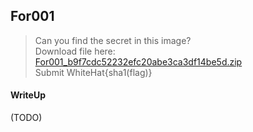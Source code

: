 ## For001

> Can you find the secret in this image? <br>
> Download file here: <br>
> [For001_b9f7cdc52232efc20abe3ca3df14be5d.zip](./lib/For001_b9f7cdc52232efc20abe3ca3df14be5d.zip) <br>
> Submit WhiteHat{sha1(flag)} 

#### WriteUp

(TODO)
